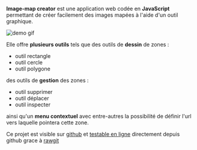 **Image-map creator** est une application web codée en **JavaScript** permettant de créer facilement des images mapées à l'aide d'un outil graphique.

![demo gif](~/image-map-creator.gif)

Elle offre **plusieurs outils** tels que des outils de **dessin** de zones :

-   outil rectangle
-   outil cercle
-   outil polygone

des outils de **gestion** des zones :

-   outil supprimer
-   outil déplacer
-   outil inspecter

ainsi qu'un **menu contextuel** avec entre-autres la possibilité de définir l'url vers laquelle pointera cette zone.

Ce projet est visible sur [github](https://github.com/n-peugnet/image-map-creator) et [testable en ligne](https://rawgit.com/n-peugnet/image-map-creator/master/demos/) directement depuis github grace à [rawgit](https://rawgit.com/)